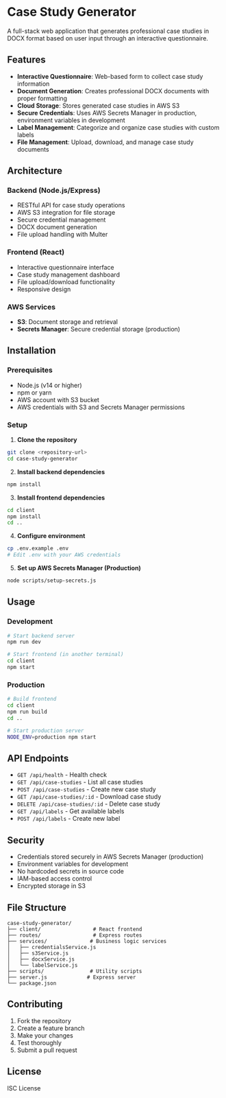 # Case Study Generator

A full-stack web application that generates professional case studies in DOCX format based on user input through an interactive questionnaire.

## Features

- **Interactive Questionnaire**: Web-based form to collect case study information
- **Document Generation**: Creates professional DOCX documents with proper formatting
- **Cloud Storage**: Stores generated case studies in AWS S3
- **Secure Credentials**: Uses AWS Secrets Manager in production, environment variables in development
- **Label Management**: Categorize and organize case studies with custom labels
- **File Management**: Upload, download, and manage case study documents

## Architecture

### Backend (Node.js/Express)
- RESTful API for case study operations
- AWS S3 integration for file storage
- Secure credential management
- DOCX document generation
- File upload handling with Multer

### Frontend (React)
- Interactive questionnaire interface
- Case study management dashboard
- File upload/download functionality
- Responsive design

### AWS Services
- **S3**: Document storage and retrieval
- **Secrets Manager**: Secure credential storage (production)

## Installation

### Prerequisites
- Node.js (v14 or higher)
- npm or yarn
- AWS account with S3 bucket
- AWS credentials with S3 and Secrets Manager permissions

### Setup

1. **Clone the repository**
```bash
git clone <repository-url>
cd case-study-generator
```

2. **Install backend dependencies**
```bash
npm install
```

3. **Install frontend dependencies**
```bash
cd client
npm install
cd ..
```

4. **Configure environment**
```bash
cp .env.example .env
# Edit .env with your AWS credentials
```

5. **Set up AWS Secrets Manager (Production)**
```bash
node scripts/setup-secrets.js
```

## Usage

### Development
```bash
# Start backend server
npm run dev

# Start frontend (in another terminal)
cd client
npm start
```

### Production
```bash
# Build frontend
cd client
npm run build
cd ..

# Start production server
NODE_ENV=production npm start
```

## API Endpoints

- `GET /api/health` - Health check
- `GET /api/case-studies` - List all case studies
- `POST /api/case-studies` - Create new case study
- `GET /api/case-studies/:id` - Download case study
- `DELETE /api/case-studies/:id` - Delete case study
- `GET /api/labels` - Get available labels
- `POST /api/labels` - Create new label

## Security

- Credentials stored securely in AWS Secrets Manager (production)
- Environment variables for development
- No hardcoded secrets in source code
- IAM-based access control
- Encrypted storage in S3

## File Structure

```
case-study-generator/
├── client/                 # React frontend
├── routes/                 # Express routes
├── services/              # Business logic services
│   ├── credentialsService.js
│   ├── s3Service.js
│   ├── docxService.js
│   └── labelService.js
├── scripts/               # Utility scripts
├── server.js             # Express server
└── package.json
```

## Contributing

1. Fork the repository
2. Create a feature branch
3. Make your changes
4. Test thoroughly
5. Submit a pull request

## License

ISC License
